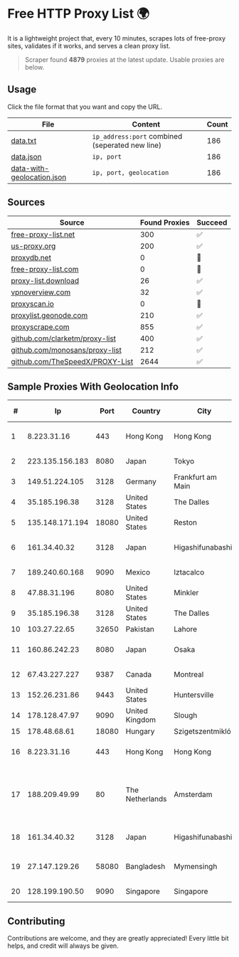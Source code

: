 
# Free HTTP Proxy List 🌍

It is a lightweight project that, every 10 minutes, scrapes lots of free-proxy sites, validates if it works, and serves a clean proxy list.


> Scraper found **4879** proxies at the latest update. Usable proxies are below.

## Usage

Click the file format that you want and copy the URL.


|File|Content|Count|
|----|-------|-----|
|[data.txt](https://raw.githubusercontent.com/themiralay/Proxy-List-World/master/data.txt)|`ip_address:port` combined (seperated new line)|186|
|[data.json](https://raw.githubusercontent.com/themiralay/Proxy-List-World/master/data.json)|`ip, port`|186|
|[data-with-geolocation.json](https://raw.githubusercontent.com/themiralay/Proxy-List-World/master/data-with-geolocation.json)|`ip, port, geolocation`|186|

## Sources

|Source|Found Proxies|Succeed|
|------|-------------|-------|
|[free-proxy-list.net](https://free-proxy-list.net)|300|✅|
|[us-proxy.org](https://www.us-proxy.org)|200|✅|
|[proxydb.net](http://proxydb.net)|0|🚫|
|[free-proxy-list.com](https://free-proxy-list.com/?page=&port=&type%5B%5D=http&type%5B%5D=https&up_time=0&search=Search)|0|🚫|
|[proxy-list.download](https://www.proxy-list.download/HTTP)|26|✅|
|[vpnoverview.com](https://vpnoverview.com/privacy/anonymous-browsing/free-proxy-servers)|32|✅|
|[proxyscan.io](https://www.proxyscan.io)|0|🚫|
|[proxylist.geonode.com](https://proxylist.geonode.com/api/proxy-list?limit=300&page=1&sort_by=lastChecked&sort_type=desc&protocols=http,https)|210|✅|
|[proxyscrape.com](https://api.proxyscrape.com/v2/?request=displayproxies&protocol=http&timeout=10000&country=all&ssl=all&anonymity=all)|855|✅|
|[github.com/clarketm/proxy-list](https://raw.githubusercontent.com/clarketm/proxy-list/master/proxy-list-raw.txt)|400|✅|
|[github.com/monosans/proxy-list](https://raw.githubusercontent.com/monosans/proxy-list/main/proxies/http.txt)|212|✅|
|[github.com/TheSpeedX/PROXY-List](https://raw.githubusercontent.com/TheSpeedX/PROXY-List/master/http.txt)|2644|✅|


## Sample Proxies With Geolocation Info

|#|Ip|Port|Country|City|Internet Service Provider|
|-|--|----|-------|----|-------------------------|
|1|8.223.31.16|443|Hong Kong|Hong Kong|Alibaba (US) Technology Co., Ltd.|
|2|223.135.156.183|8080|Japan|Tokyo|So-net Corporation|
|3|149.51.224.105|3128|Germany|Frankfurt am Main|Rackdog, LLC|
|4|35.185.196.38|3128|United States|The Dalles|Google LLC|
|5|135.148.171.194|18080|United States|Reston|OVH SAS|
|6|161.34.40.32|3128|Japan|Higashifunabashi|NTT PC Communications, Inc.|
|7|189.240.60.168|9090|Mexico|Iztacalco|Uninet S.A. de C.V.|
|8|47.88.31.196|8080|United States|Minkler|Alibaba.com LLC|
|9|35.185.196.38|3128|United States|The Dalles|Google LLC|
|10|103.27.22.65|32650|Pakistan|Lahore|Supernet|
|11|160.86.242.23|8080|Japan|Osaka|Sony Network Communications Inc|
|12|67.43.227.227|9387|Canada|Montreal|GloboTech Communications|
|13|152.26.231.86|9443|United States|Huntersville|MCNC|
|14|178.128.47.97|9090|United Kingdom|Slough|DigitalOcean, LLC|
|15|178.48.68.61|18080|Hungary|Szigetszentmiklós|UPC|
|16|8.223.31.16|443|Hong Kong|Hong Kong|Alibaba (US) Technology Co., Ltd.|
|17|188.209.49.99|80|The Netherlands|Amsterdam|Net Solutions - Consultoria Em Tecnologias De Informacao, Sociedade Unipessoal|
|18|161.34.40.32|3128|Japan|Higashifunabashi|NTT PC Communications, Inc.|
|19|27.147.129.26|58080|Bangladesh|Mymensingh|Link3 Technologies Limited|
|20|128.199.190.50|9090|Singapore|Singapore|DigitalOcean, LLC|



## Contributing

Contributions are welcome, and they are greatly appreciated! Every
little bit helps, and credit will always be given.

